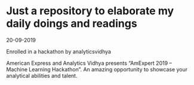 # Just a repository to elaborate my daily doings and readings 

20-09-2019

Enrolled in a hackathon by analyticsvidhya

American Express and Analytics Vidhya presents “AmExpert 2019 – Machine Learning Hackathon”. An amazing opportunity to showcase your analytical abilities and talent.

